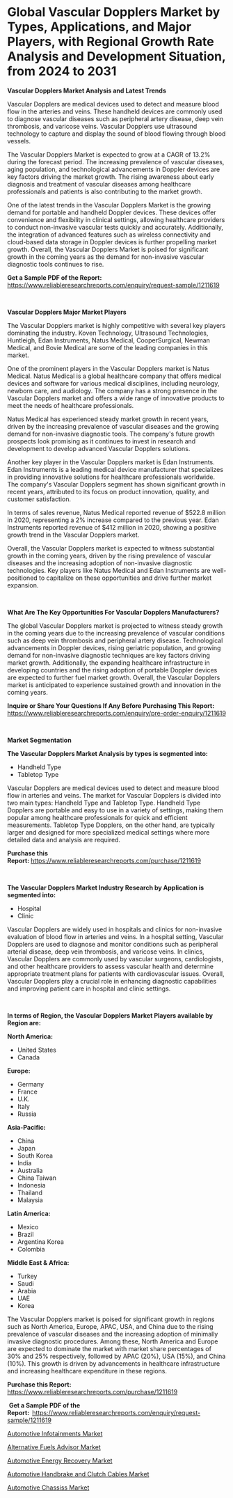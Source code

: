 <p><h1>Global Vascular Dopplers Market by Types, Applications, and Major Players, with Regional Growth Rate Analysis and Development Situation, from 2024 to 2031</h1></p><p><strong>Vascular Dopplers Market Analysis and Latest Trends</strong></p>
<p><p>Vascular Dopplers are medical devices used to detect and measure blood flow in the arteries and veins. These handheld devices are commonly used to diagnose vascular diseases such as peripheral artery disease, deep vein thrombosis, and varicose veins. Vascular Dopplers use ultrasound technology to capture and display the sound of blood flowing through blood vessels.</p><p>The Vascular Dopplers Market is expected to grow at a CAGR of 13.2% during the forecast period. The increasing prevalence of vascular diseases, aging population, and technological advancements in Doppler devices are key factors driving the market growth. The rising awareness about early diagnosis and treatment of vascular diseases among healthcare professionals and patients is also contributing to the market growth.</p><p>One of the latest trends in the Vascular Dopplers Market is the growing demand for portable and handheld Doppler devices. These devices offer convenience and flexibility in clinical settings, allowing healthcare providers to conduct non-invasive vascular tests quickly and accurately. Additionally, the integration of advanced features such as wireless connectivity and cloud-based data storage in Doppler devices is further propelling market growth. Overall, the Vascular Dopplers Market is poised for significant growth in the coming years as the demand for non-invasive vascular diagnostic tools continues to rise.</p></p>
<p><strong>Get a Sample PDF of the Report:&nbsp;</strong> <a href="https://www.reliableresearchreports.com/enquiry/request-sample/1211619">https://www.reliableresearchreports.com/enquiry/request-sample/1211619</a></p>
<p>&nbsp;</p>
<p><strong>Vascular Dopplers Major Market Players</strong></p>
<p><p>The Vascular Dopplers market is highly competitive with several key players dominating the industry. Koven Technology, Ultrasound Technologies, Huntleigh, Edan Instruments, Natus Medical, CooperSurgical, Newman Medical, and Bovie Medical are some of the leading companies in this market.</p><p>One of the prominent players in the Vascular Dopplers market is Natus Medical. Natus Medical is a global healthcare company that offers medical devices and software for various medical disciplines, including neurology, newborn care, and audiology. The company has a strong presence in the Vascular Dopplers market and offers a wide range of innovative products to meet the needs of healthcare professionals.</p><p>Natus Medical has experienced steady market growth in recent years, driven by the increasing prevalence of vascular diseases and the growing demand for non-invasive diagnostic tools. The company's future growth prospects look promising as it continues to invest in research and development to develop advanced Vascular Dopplers solutions.</p><p>Another key player in the Vascular Dopplers market is Edan Instruments. Edan Instruments is a leading medical device manufacturer that specializes in providing innovative solutions for healthcare professionals worldwide. The company's Vascular Dopplers segment has shown significant growth in recent years, attributed to its focus on product innovation, quality, and customer satisfaction.</p><p>In terms of sales revenue, Natus Medical reported revenue of $522.8 million in 2020, representing a 2% increase compared to the previous year. Edan Instruments reported revenue of $412 million in 2020, showing a positive growth trend in the Vascular Dopplers market.</p><p>Overall, the Vascular Dopplers market is expected to witness substantial growth in the coming years, driven by the rising prevalence of vascular diseases and the increasing adoption of non-invasive diagnostic technologies. Key players like Natus Medical and Edan Instruments are well-positioned to capitalize on these opportunities and drive further market expansion.</p></p>
<p>&nbsp;</p>
<p><strong>What Are The Key Opportunities For Vascular Dopplers Manufacturers?</strong></p>
<p><p>The global Vascular Dopplers market is projected to witness steady growth in the coming years due to the increasing prevalence of vascular conditions such as deep vein thrombosis and peripheral artery disease. Technological advancements in Doppler devices, rising geriatric population, and growing demand for non-invasive diagnostic techniques are key factors driving market growth. Additionally, the expanding healthcare infrastructure in developing countries and the rising adoption of portable Doppler devices are expected to further fuel market growth. Overall, the Vascular Dopplers market is anticipated to experience sustained growth and innovation in the coming years.</p></p>
<p><strong>Inquire or Share Your Questions If Any Before Purchasing This Report:</strong> <a href="https://www.reliableresearchreports.com/enquiry/pre-order-enquiry/1211619">https://www.reliableresearchreports.com/enquiry/pre-order-enquiry/1211619</a></p>
<p>&nbsp;</p>
<p><strong>Market Segmentation</strong></p>
<p><strong>The Vascular Dopplers Market Analysis by types is segmented into:</strong></p>
<p><ul><li>Handheld Type</li><li>Tabletop Type</li></ul></p>
<p><p>Vascular Dopplers are medical devices used to detect and measure blood flow in arteries and veins. The market for Vascular Dopplers is divided into two main types: Handheld Type and Tabletop Type. Handheld Type Dopplers are portable and easy to use in a variety of settings, making them popular among healthcare professionals for quick and efficient measurements. Tabletop Type Dopplers, on the other hand, are typically larger and designed for more specialized medical settings where more detailed data and analysis are required.</p></p>
<p><strong>Purchase this Report:&nbsp;</strong><a href="https://www.reliableresearchreports.com/purchase/1211619">https://www.reliableresearchreports.com/purchase/1211619</a></p>
<p>&nbsp;</p>
<p><strong>The Vascular Dopplers Market Industry Research by Application is segmented into:</strong></p>
<p><ul><li>Hospital</li><li>Clinic</li></ul></p>
<p><p>Vascular Dopplers are widely used in hospitals and clinics for non-invasive evaluation of blood flow in arteries and veins. In a hospital setting, Vascular Dopplers are used to diagnose and monitor conditions such as peripheral arterial disease, deep vein thrombosis, and varicose veins. In clinics, Vascular Dopplers are commonly used by vascular surgeons, cardiologists, and other healthcare providers to assess vascular health and determine appropriate treatment plans for patients with cardiovascular issues. Overall, Vascular Dopplers play a crucial role in enhancing diagnostic capabilities and improving patient care in hospital and clinic settings.</p></p>
<p>&nbsp;</p>
<p><strong>In terms of Region, the Vascular Dopplers Market Players available by Region are:</strong></p>
<p>
    <p> <strong> North America: </strong>
        <ul>
            <li>United States</li>
            <li>Canada</li>
        </ul>
        </p> 
    <p> <strong> Europe: </strong>
        <ul>
            <li>Germany</li>
            <li>France</li>
            <li>U.K.</li>
            <li>Italy</li>
            <li>Russia</li>
        </ul>
        </p> 
    <p> <strong> Asia-Pacific: </strong>
        <ul>
            <li>China</li>
            <li>Japan</li>
            <li>South Korea</li>
            <li>India</li>
            <li>Australia</li>
            <li>China Taiwan</li>
            <li>Indonesia</li>
            <li>Thailand</li>
            <li>Malaysia</li>
        </ul>
        </p> 
    <p> <strong> Latin America: </strong>
        <ul>
            <li>Mexico</li>
            <li>Brazil</li>
            <li>Argentina Korea</li>
            <li>Colombia</li>
        </ul>
        </p> 
    <p> <strong> Middle East & Africa: </strong>
        <ul>
            <li>Turkey</li>
            <li>Saudi</li>
            <li>Arabia</li>
            <li>UAE</li>
            <li>Korea</li>
        </ul>
    </p>
    </p>
<p><p>The Vascular Dopplers market is poised for significant growth in regions such as North America, Europe, APAC, USA, and China due to the rising prevalence of vascular diseases and the increasing adoption of minimally invasive diagnostic procedures. Among these, North America and Europe are expected to dominate the market with market share percentages of 30% and 25% respectively, followed by APAC (20%), USA (15%), and China (10%). This growth is driven by advancements in healthcare infrastructure and increasing healthcare expenditure in these regions.</p></p>
<p><strong>Purchase this Report: </strong><a href="https://www.reliableresearchreports.com/purchase/1211619">https://www.reliableresearchreports.com/purchase/1211619</a></p>
<p>&nbsp;<strong>Get a Sample PDF of the Report:&nbsp;&nbsp;</strong><a href="https://www.reliableresearchreports.com/enquiry/request-sample/1211619">https://www.reliableresearchreports.com/enquiry/request-sample/1211619</a></p>
<p><strong></strong></p>
<p><p><a href="https://medium.com/@aleenstokes34346/automotive-infotainments-market-analysis-and-sze-forecasted-for-period-from-2024-to-2031-947a7777be4c">Automotive Infotainments Market</a></p><p><a href="https://medium.com/@aleenstokes34346/alternative-fuels-advisor-market-the-key-to-successful-business-strategy-forecast-till-2031-6bf454c4ac9c">Alternative Fuels Advisor Market</a></p><p><a href="https://medium.com/@aleenstokes34346/automotive-energy-recovery-market-size-reveals-the-best-marketing-channels-in-global-industry-014894364fdc">Automotive Energy Recovery Market</a></p><p><a href="https://medium.com/@aleenstokes34346/automotive-handbrake-and-clutch-cables-market-comprehensive-assessment-by-type-application-and-2369765ba0c3">Automotive Handbrake and Clutch Cables Market</a></p><p><a href="https://medium.com/@aleenstokes34346/automotive-chassiss-market-size-market-outlook-and-market-forecast-2024-to-2031-4f3bc6644300">Automotive Chassiss Market</a></p></p>